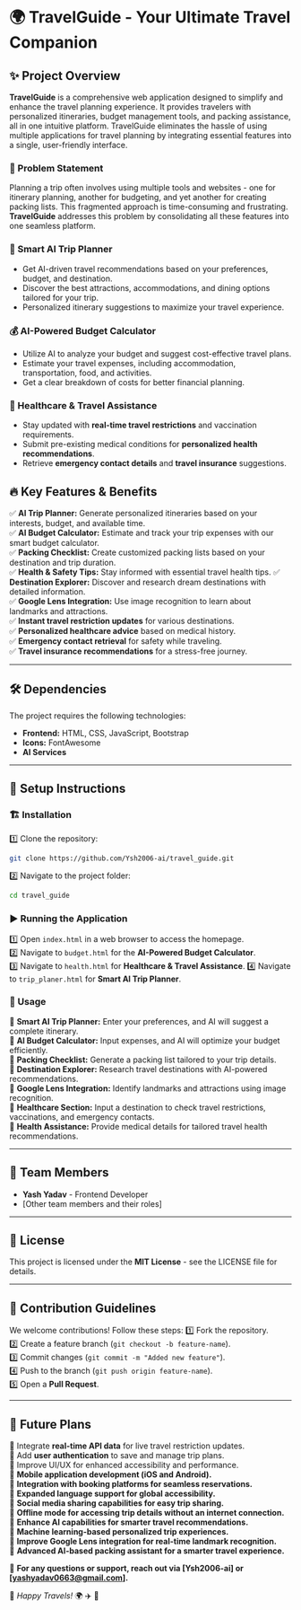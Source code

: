 # 🌍 TravelGuide - Your Ultimate Travel Companion

## ✨ Project Overview
**TravelGuide** is a comprehensive web application designed to simplify and enhance the travel planning experience. It provides travelers with personalized itineraries, budget management tools, and packing assistance, all in one intuitive platform. TravelGuide eliminates the hassle of using multiple applications for travel planning by integrating essential features into a single, user-friendly interface.

### 🛑 Problem Statement
Planning a trip often involves using multiple tools and websites - one for itinerary planning, another for budgeting, and yet another for creating packing lists. This fragmented approach is time-consuming and frustrating. **TravelGuide** addresses this problem by consolidating all these features into one seamless platform.

### 🤖 Smart AI Trip Planner
- Get AI-driven travel recommendations based on your preferences, budget, and destination.
- Discover the best attractions, accommodations, and dining options tailored for your trip.
- Personalized itinerary suggestions to maximize your travel experience.

### 💰 AI-Powered Budget Calculator
- Utilize AI to analyze your budget and suggest cost-effective travel plans.
- Estimate your travel expenses, including accommodation, transportation, food, and activities.
- Get a clear breakdown of costs for better financial planning.

### 🏥 Healthcare & Travel Assistance
- Stay updated with **real-time travel restrictions** and vaccination requirements.
- Submit pre-existing medical conditions for **personalized health recommendations**.
- Retrieve **emergency contact details** and **travel insurance** suggestions.

## 🔥 Key Features & Benefits
✅ **AI Trip Planner:** Generate personalized itineraries based on your interests, budget, and available time.  
✅ **AI Budget Calculator:** Estimate and track your trip expenses with our smart budget calculator.  
✅ **Packing Checklist:** Create customized packing lists based on your destination and trip duration.  
✅ **Health & Safety Tips:** Stay informed with essential travel health tips. 
✅ **Destination Explorer:** Discover and research dream destinations with detailed information.  
✅ **Google Lens Integration:** Use image recognition to learn about landmarks and attractions.  
✅ **Instant travel restriction updates** for various destinations.  
✅ **Personalized healthcare advice** based on medical history.  
✅ **Emergency contact retrieval** for safety while traveling.  
✅ **Travel insurance recommendations** for a stress-free journey. 


---

## 🛠 Dependencies
The project requires the following technologies:

- **Frontend:** HTML, CSS, JavaScript, Bootstrap
- **Icons:** FontAwesome
- **AI Services** 

---

## 🚀 Setup Instructions

### 🏗 Installation
1️⃣ Clone the repository:
   ```sh
   git clone https://github.com/Ysh2006-ai/travel_guide.git
   ```
2️⃣ Navigate to the project folder:
   ```sh
   cd travel_guide
   ```

### ▶ Running the Application
1️⃣ Open `index.html` in a web browser to access the homepage.  
2️⃣ Navigate to `budget.html` for the **AI-Powered Budget Calculator**.  
3️⃣ Navigate to `health.html` for **Healthcare & Travel Assistance**. 
4️⃣ Navigate to `trip_planer.html` for **Smart AI Trip Planner**.
 

### 🎯 Usage
🔹 **Smart AI Trip Planner:** Enter your preferences, and AI will suggest a complete itinerary.  
🔹 **AI Budget Calculator:** Input expenses, and AI will optimize your budget efficiently.  
🔹 **Packing Checklist:** Generate a packing list tailored to your trip details.  
🔹 **Destination Explorer:** Research travel destinations with AI-powered recommendations.  
🔹 **Google Lens Integration:** Identify landmarks and attractions using image recognition.  
🔹 **Healthcare Section:** Input a destination to check travel restrictions, vaccinations, and emergency contacts.  
🔹 **Health Assistance:** Provide medical details for tailored travel health recommendations.  

---

## 👥 Team Members
- **Yash Yadav** - Frontend Developer  
- [Other team members and their roles]  

---

## 📜 License
This project is licensed under the **MIT License** - see the LICENSE file for details.

---

## 🤝 Contribution Guidelines
We welcome contributions! Follow these steps:
1️⃣ Fork the repository.  
2️⃣ Create a feature branch (`git checkout -b feature-name`).  
3️⃣ Commit changes (`git commit -m "Added new feature"`).  
4️⃣ Push to the branch (`git push origin feature-name`).  
5️⃣ Open a **Pull Request**.  

---

## 🔮 Future Plans
🔹 Integrate **real-time API data** for live travel restriction updates.  
🔹 Add **user authentication** to save and manage trip plans.  
🔹 Improve UI/UX for enhanced accessibility and performance.  
🔹 **Mobile application development (iOS and Android).**  
🔹 **Integration with booking platforms for seamless reservations.**  
🔹 **Expanded language support for global accessibility.**  
🔹 **Social media sharing capabilities for easy trip sharing.**  
🔹 **Offline mode for accessing trip details without an internet connection.**  
🔹 **Enhance AI capabilities for smarter travel recommendations.**  
🔹 **Machine learning-based personalized trip experiences.**  
🔹 **Improve Google Lens integration for real-time landmark recognition.**  
🔹 **Advanced AI-based packing assistant for a smarter travel experience.**  

📩 **For any questions or support, reach out via [Ysh2006-ai] or [yashyadav0663@gmail.com].**

🌟 *Happy Travels!* 🌍 ✈️ 🚀

